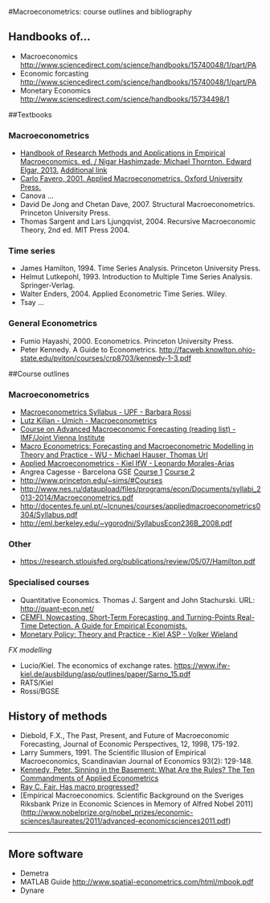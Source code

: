 #Macroeconometrics: course outlines and bibliography

## Handbooks of...
* Macroeconomics <http://www.sciencedirect.com/science/handbooks/15740048/1/part/PA>
* Economic forcasting <http://www.sciencedirect.com/science/handbooks/15740048/1/part/PA>
* Monetary Economics <http://www.sciencedirect.com/science/handbooks/15734498/1>

##Textbooks

### Macroeconometrics
* [Handbook of Research Methods and Applications in Empirical Macroeconomics. ed. / Nigar Hashimzade; Michael Thornton. Edward Elgar, 2013.](http://www.gbv.de/dms/zbw/744012678.pdf) [Additional link](https://www.e-elgar.com/shop/handbook-of-research-methods-and-applications-in-empirical-macroeconomics?___website=uk_warehouse)
* [Carlo Favero, 2001. Applied Macroeconometrics. Oxford University Press.](http://www.bseu.by/russian/faculty5/stat/docs/4/Favero-Applied%20Macroeconometrics.pdf)
* Canova ...
* David De Jong and Chetan Dave, 2007. Structural Macroeconometrics. Princeton University Press.
* Thomas Sargent and Lars Ljungqvist, 2004. Recursive Macroeconomic Theory, 2nd ed. MIT Press 2004.

### Time series
* James Hamilton, 1994. Time Series Analysis. Princeton University Press.
* Helmut Lutkepohl, 1993. Introduction to Multiple Time Series Analysis. Springer-Verlag.
* Walter Enders, 2004. Applied Econometric Time Series. Wiley. 
* Tsay ...

### General Econometrics
* Fumio Hayashi, 2000. Econometrics. Princeton University Press.
* Peter Kennedy. A Guide to Econometrics. http://facweb.knowlton.ohio-state.edu/pviton/courses/crp8703/kennedy-1-3.pdf

##Course outlines  
### Macroeconometrics  
* [Macroeconometrics Syllabus - UPF - Barbara Rossi](http://www.econ.upf.edu/~brossi/SyllabusUPFFall2013.pdf)
* [Lutz Kilian - Umich - Macroeconometrics](http://www-personal.umich.edu/~lkilian/syll676.pdf)
* [Course on Advanced Macroeconomic Forecasting (reading list) - IMF/Joint Vienna Institute](http://www.jvi.org/uploads/tx_abajvicoursemanager/Reading_List_-_MFA_JV14.09_01.pdf)
* [Macro Econometrics: Forecasting and Macroeconometric Modelling in Theory and Practice - WU - Michael Hauser, Thomas Url](http://statmath.wu.ac.at/~hauser/LVs/SE_MacroEconometrics/SS14/outline_01.pdf)
* [Applied Macroeconometrics - Kiel IfW - Leonardo Morales-Arias](https://www.ifw-kiel.de/ausbildung/asp/outlines/paper/morales-2016)
* Angrea Cagesse - Barcelona GSE [Course 1](http://www.barcelonagse.eu/tmp/pdf/12E013_Advanced_Macroeconomics_II.pdf) [Course 2](http://www.researchgate.net/publication/227467495_Applied_Macroeconometrics)
* http://www.princeton.edu/~sims/#Courses
* http://www.nes.ru/dataupload/files/programs/econ/Documents/syllabi_2013-2014/Macroeconometrics.pdf
* http://docentes.fe.unl.pt/~lcnunes/courses/appliedmacroeconometrics0304/Syllabus.pdf
* http://eml.berkeley.edu/~ygorodni/SyllabusEcon236B_2008.pdf

### Other
- https://research.stlouisfed.org/publications/review/05/07/Hamilton.pdf


### Specialised courses 
* Quantitative Economics.  Thomas J. Sargent and John Stachurski. URL: <http://quant-econ.net/>
* [CEMFI. Nowcasting, Short-Term Forecasting, and Turning-Points Real-Time Detection. A Guide for Empirical Economists.](http://www.cemfi.es/studies/css/course.asp?c=14)
* [Monetary Policy: Theory and Practice - Kiel ASP - Volker Wieland](https://www.ifw-kiel.de/ausbildung/asp/outlines/paper/Wieland2014.pdf)

*FX modelling*
- Lucio/Kiel. The economics of exchange rates. https://www.ifw-kiel.de/ausbildung/asp/outlines/paper/Sarno_15.pdf
- RATS/Kiel
- Rossi/BGSE

## History of methods
* Diebold, F.X., The Past, Present, and Future of Macroeconomic Forecasting, Journal of Economic Perspectives, 12, 1998, 175-192. 
* Larry Summers, 1991. The Scientific Illusion of Empirical Macroeconomics, Scandinavian Journal of Economics 93(2): 129-148. 
* [Kennedy, Peter. Sinning in the Basement: What Are the Rules? The Ten Commandments of Applied Econometrics](http://www.stat.columbia.edu/~gelman/stuff_for_blog/KennedyJEconomicSurveys2002.pdf)
* [Ray C. Fair. Has macro progressed?](http://fairmodel.econ.yale.edu/mmm/mmsecond/2009c.pdf)
* [Empirical Macroeconomics. Scientific Background on the Sveriges Riksbank Prize in Economic Sciences in Memory of Alfred Nobel 2011] (http://www.nobelprize.org/nobel_prizes/economic-sciences/laureates/2011/advanced-economicsciences2011.pdf)

-----------------

## More software
* Demetra
* MATLAB Guide http://www.spatial-econometrics.com/html/mbook.pdf
* Dynare
